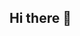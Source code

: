 ## Hi there 👋

<!--
**christiepeng/christiepeng** 

- 🌱 I’m currently learning computer science at Georgia Tech
- 👯 I’m looking to collaborate on coding projects
- 📫 How to reach me: 770-359-9521 or christie.peng@gmail.com
- 😄 Pronouns: she/her/hers
- ⚡ Fun fact: I can speak 4 different languages
-->
